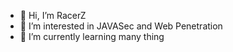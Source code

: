 - 👋 Hi, I’m RacerZ
- 👀 I’m interested in JAVASec and Web Penetration
- 🌱 I’m currently learning many thing 


<!---
RacerZ-fighting/RacerZ-fighting is a ✨ special ✨ repository because its `README.md` (this file) appears on your GitHub profile.
You can click the Preview link to take a look at your changes.
--->
